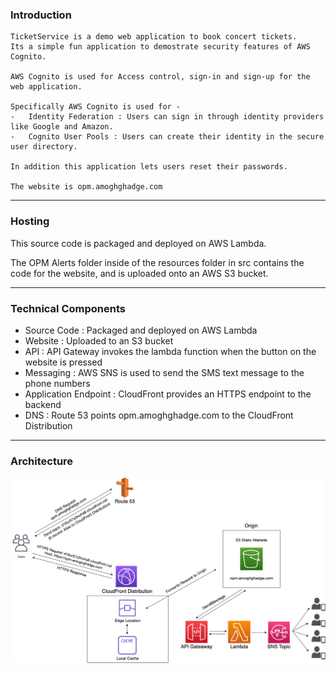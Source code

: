 ### Introduction
    TicketService is a demo web application to book concert tickets. 
    Its a simple fun application to demostrate security features of AWS Cognito. 
    
    AWS Cognito is used for Access control, sign-in and sign-up for the web application.
    
    Specifically AWS Cognito is used for -
    -   Identity Federation : Users can sign in through identity providers like Google and Amazon.
    -   Cognito User Pools : Users can create their identity in the secure user directory.
    
    In addition this application lets users reset their passwords.

    The website is opm.amoghghadge.com
___________________________________________________________________________________________________

### Hosting
This source code is packaged and deployed on AWS Lambda.<br>

The OPM Alerts folder inside of the resources folder in src contains the code for the website, and is uploaded onto an AWS S3 bucket.

___________________________________________________________________________________________________

### Technical Components
   
- Source Code            : Packaged and deployed on AWS Lambda<br>
- Website                : Uploaded to an S3 bucket<br>
- API                    : API Gateway invokes the lambda function when the button on the website is pressed<br>
- Messaging              : AWS SNS is used to send the SMS text message to the phone numbers<br>
- Application Endpoint   : CloudFront provides an HTTPS endpoint to the backend<br>
- DNS                    : Route 53 points opm.amoghghadge.com to the CloudFront Distribution<br>

___________________________________________________________________________________________________

### Architecture
![Architecture](Diagram.png)
